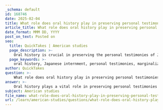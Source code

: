 ```yaml
---
_schema: default
id: 168746
date: 2025-02-04
title: What role does oral history play in preserving personal testimonies of Japanese internment?
article_title: What role does oral history play in preserving personal testimonies of Japanese internment?
date_format: MMM DD, YYYY
post_on_text: Posted on
seo:
  title: QuickTakes | American studies
  page_description: >-
    Oral history is crucial in preserving the personal testimonies of Japanese internment, capturing unique narratives that provide insights into the experiences, struggles, and resilience of those affected, while amplifying marginalized voices in historical narratives.
  page_keywords: >-
    oral history, Japanese internment, personal testimonies, marginalized voices, cultural identity, resilience, historical context, civil rights, educational resource, emotional impact
author: QuickTakes
question: >-
    What role does oral history play in preserving personal testimonies of Japanese internment?
answer: >-
    Oral history plays a vital role in preserving personal testimonies of Japanese internment by capturing the lived experiences of individuals who were directly affected by this historical event. This method of gathering and preserving historical information through recorded interviews allows for the documentation of personal narratives that might otherwise be overlooked or forgotten. Here are several key aspects of how oral history contributes to this preservation:\n\n1. **Personal Perspectives**: Oral histories provide unique insights into the emotional and psychological impacts of internment on individuals and families. By sharing their stories, Japanese Americans can convey the personal trauma, loss of property, and struggles for civil rights they faced during and after their internment. These narratives enrich the broader historical context by adding depth and nuance to the understanding of the internment experience.\n\n2. **Capturing Marginalized Voices**: The experiences of Japanese Americans during World War II are often underrepresented in mainstream historical accounts. Oral history serves as a powerful tool to amplify these marginalized voices, ensuring that their stories are included in the historical narrative. This is particularly important for understanding the complexities of identity and the long-term effects of internment on subsequent generations.\n\n3. **Cultural Identity and Resilience**: Through oral histories, individuals can express how their experiences of internment shaped their cultural identity and community ties. Many Japanese Americans demonstrated resilience in the face of adversity, and these stories of perseverance contribute to a richer understanding of their cultural heritage and the ways in which they maintained their identity despite the challenges they faced.\n\n4. **Historical Context and Reflection**: Oral histories allow for reflection on the historical context of Japanese internment, including the legal and ethical implications of actions taken by the U.S. government, such as the signing of Executive Order 9066 and the Supreme Court case Korematsu v. United States. By discussing these events in their own words, survivors can provide personal insights that challenge or complement existing historical narratives.\n\n5. **Educational Resource**: Oral histories serve as valuable educational resources for future generations. They can be used in classrooms and public discussions to foster understanding of the injustices faced by Japanese Americans and to promote discussions about civil rights, racial discrimination, and social justice. By learning from these personal testimonies, individuals can better appreciate the importance of protecting civil liberties for all.\n\nIn summary, oral history is an essential method for preserving the personal testimonies of Japanese internment, as it captures the unique experiences and perspectives of those affected. This approach not only enriches historical narratives but also fosters a deeper understanding of cultural identity, resilience, and the ongoing implications of past injustices.
subject: American studies
file_name: what-role-does-oral-history-play-in-preserving-personal-testimonies-of-japanese-internment.md
url: /learn/american-studies/questions/what-role-does-oral-history-play-in-preserving-personal-testimonies-of-japanese-internment
---
```


&nbsp;
